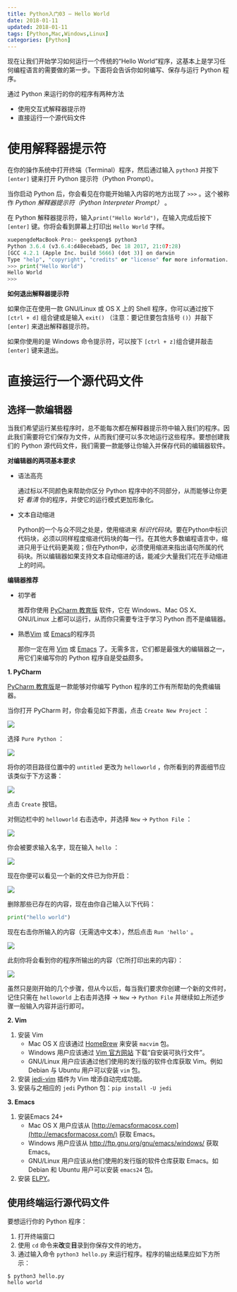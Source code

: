 ```yaml
---
title: Python入门03 — Hello World
date: 2018-01-11
updated: 2018-01-11
tags: [Python,Mac,Windows,Linux]
categories: [Python]
---
```


现在让我们开始学习如何运行一个传统的“Hello World”程序，这基本上是学习任何编程语言的需要做的第一步。下面将会告诉你如何编写、保存与运行 Python 程序。

通过 Python 来运行的你的程序有两种方法

- 使用交互式解释器提示符
- 直接运行一个源代码文件

<!-- more -->

#  使用解释器提示符

在你的操作系统中打开终端（Terminal）程序，然后通过输入 `python3` 并按下 `[enter]` 键来打开 Python 提示符（Python Prompt）。

当你启动 Python 后，你会看见在你能开始输入内容的地方出现了 `>>>` 。这个被称作 *Python 解释器提示符（Python Interpreter Prompt）* 。

在 Python 解释器提示符，输入`print("Hello World")`，在输入完成后按下 `[enter]` 键。你将会看到屏幕上打印出 `Hello World` 字样。

```python
xuepengdeMacBook-Pro:~ geekspeng$ python3
Python 3.6.4 (v3.6.4:d48ecebad5, Dec 18 2017, 21:07:28)
[GCC 4.2.1 (Apple Inc. build 5666) (dot 3)] on darwin
Type "help", "copyright", "credits" or "license" for more information.
>>> print("Hello World")
Hello World
>>>
```



**如何退出解释器提示符**

如果你正在使用一款 GNU/Linux 或 OS X 上的 Shell 程序，你可以通过按下 `[ctrl + d]` 组合键或是输入 `exit()` （注意：要记住要包含括号 `()`）并敲下 `[enter]` 来退出解释器提示符。

如果你使用的是 Windows 命令提示符，可以按下 `[ctrl + z]`组合键并敲击 `[enter]` 键来退出。



# 直接运行一个源代码文件

## 选择一款编辑器

当我们希望运行某些程序时，总不能每次都在解释器提示符中输入我们的程序。因此我们需要将它们保存为文件，从而我们便可以多次地运行这些程序。要想创建我们的 Python 源代码文件，我们需要一款能够让你输入并保存代码的编辑器软件。



**对编辑器的两项基本要求**

- 语法高亮

  通过标以不同颜色来帮助你区分 Python 程序中的不同部分，从而能够让你更好 *看清* 你的程序，并使它的运行模式更加形象化。

- 文本自动缩进

  Python的一个与众不同之处是，使用缩进来 *标识代码块*。要在Python中标识代码块，必须以同样程度缩进代码块的每一行。在其他大多数编程语言中，缩进只用于让代码更美观；但在Python中，必须使用缩进来指出语句所属的代码块。所以编辑器如果支持文本自动缩进的话，能减少大量我们花在手动缩进上的时间。



**编辑器推荐**

- 初学者

  推荐你使用 [PyCharm 教育版](https://www.jetbrains.com/pycharm-edu/) 软件，它在 Windows、Mac OS X、GNU/Linux 上都可以运行，从而你只需要专注于学习 Python 而不是编辑器。

- 熟悉[Vim](http://www.vim.org/) 或 [Emacs](http://www.gnu.org/software/emacs/)的程序员

  那你一定在用 [Vim](http://www.vim.org/) 或 [Emacs](http://www.gnu.org/software/emacs/) 了。无需多言，它们都是最强大的编辑器之一，用它们来编写你的 Python 程序自是受益颇多。



**1. PyCharm**

[PyCharm 教育版](https://www.jetbrains.com/pycharm-edu/)是一款能够对你编写 Python 程序的工作有所帮助的免费编辑器。

当你打开 PyCharm 时，你会看见如下界面，点击 `Create New Project` ：

![](/images/153731.jpg)



选择 `Pure Python` ：

![](/images/153923.jpg)



将你的项目路径位置中的 `untitled` 更改为 `helloworld` ，你所看到的界面细节应该类似于下方这番：

![](/images/154212.jpg)



点击 `Create` 按钮。

对侧边栏中的 `helloworld` 右击选中，并选择 `New` -> `Python File` ：

![](/images/154351.jpg)



你会被要求输入名字，现在输入 `hello` ：

![](/images/154454.jpg)



现在你便可以看见一个新的文件已为你开启：

![](/images/155020.jpg)



删除那些已存在的内容，现在由你自己输入以下代码：

```python
print("hello world")
```



现在右击你所输入的内容（无需选中文本），然后点击 `Run 'hello'` 。

![](/images/154836.jpg)



此刻你将会看到你的程序所输出的内容（它所打印出来的内容）：

![](/images/154943.jpg)

虽然只是刚开始的几个步骤，但从今以后，每当我们要求你创建一个新的文件时，记住只需在 `helloworld` 上右击并选择 -> `New` -> `Python File` 并继续如上所述步骤一般输入内容并运行即可。



**2. Vim**

1. 安装 Vim
   - Mac OS X 应该通过 [HomeBrew](http://brew.sh/) 来安装 `macvim` 包。
   - Windows 用户应该通过 [Vim 官方网站](http://www.vim.org/download.php) 下载“自安装可执行文件”。
   - GNU/Linux 用户应该通过他们使用的发行版的软件仓库获取 Vim。例如 Debian 与 Ubuntu 用户可以安装 `vim` 包。
2. 安装 [jedi-vim](https://github.com/davidhalter/jedi-vim) 插件为 Vim 增添自动完成功能。
3. 安装与之相应的 `jedi` Python 包：`pip install -U jedi`



**3. Emacs**

1. 安装Emacs 24+
   - Mac OS X 用户应该从 [http://emacsformacosx.com](http://emacsformacosx.com/) 获取 Emacs。
   - Windows 用户应该从 <http://ftp.gnu.org/gnu/emacs/windows/> 获取 Emacs。
   - GNU/Linux 用户应该从他们使用的发行版的软件仓库获取 Emacs。如 Debian 和 Ubuntu 用户可以安装 `emacs24` 包。
2. 安装 [ELPY](https://github.com/jorgenschaefer/elpy/wiki)。



## 使用终端运行源代码文件

要想运行你的 Python 程序：

1. 打开终端窗口
2. 使用 `cd` 命令来**改**变**目**录到你保存文件的地方。
3. 通过输入命令 `python3 hello.py` 来运行程序。程序的输出结果应如下方所示：

```
$ python3 hello.py
hello world
```